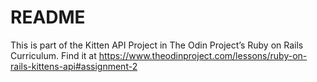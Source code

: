 # README

This is part of the Kitten API Project in The Odin Project’s Ruby on Rails Curriculum. Find it at https://www.theodinproject.com/lessons/ruby-on-rails-kittens-api#assignment-2
